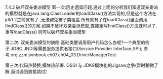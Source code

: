 7.4.3 破坏双亲委派模型
第一次:历史遗留问题.通过上面的分析我们知道双亲委派的模型就是在java.lang.ClassLoader的loadClass()方法实现的,但是这个方法在jdk1.2之前就有了
,无法避免被子类覆盖.所有就有了在loadClass()里面调用findClass()的方案.如果不破坏双亲委派模型,直接重写findClass()方法就可以了.重写loadClass()
则可以破坏双亲委派模型

第二次: 双亲委派模型的缺陷.基础类要调用用户代码怎么办呢?一个典型的例子:JDBC,JNDI等需要服务提供者接口(Service Provider Interface,SPI);
参考:org.zzm.jvmbook.ch07.ch04_03.DriverManagerTest

第三次:代码热替换,模块热部署. OSGI 与 JDK9模块化的Jigsaw之争(暂时稍微了解,面试遇到直接跳过)